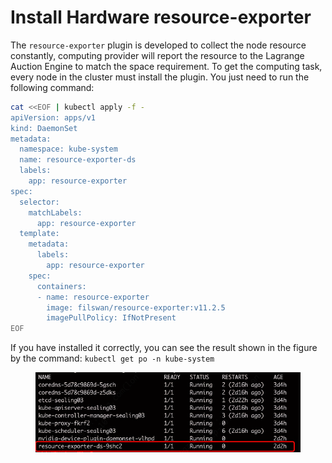# Install Hardware resource-exporter

The `resource-exporter` plugin is developed to collect the node resource constantly, computing provider will report the resource to the Lagrange Auction Engine to match the space requirement. To get the computing task, every node in the cluster must install the plugin. You just need to run the following command:

```bash
cat <<EOF | kubectl apply -f -
apiVersion: apps/v1
kind: DaemonSet
metadata:
  namespace: kube-system
  name: resource-exporter-ds
  labels:
    app: resource-exporter
spec:
  selector:
    matchLabels:
      app: resource-exporter
  template:
    metadata:
      labels:
        app: resource-exporter
    spec:
      containers:
      - name: resource-exporter
        image: filswan/resource-exporter:v11.2.5
        imagePullPolicy: IfNotPresent
EOF
```

If you have installed it correctly, you can see the result shown in the figure by the command: `kubectl get po -n kube-system`&#x20;

<figure><img src="../.gitbook/assets/image (17).png" alt=""><figcaption></figcaption></figure>
